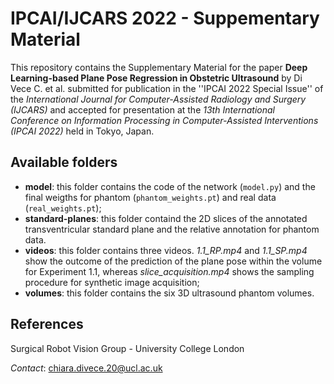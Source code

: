 # IPCAI/IJCARS 2022 - Suppementary Material

This repository contains the Supplementary Material for the paper **Deep Learning-based Plane Pose Regression in Obstetric Ultrasound** by Di Vece C. et al. submitted for publication in the ''IPCAI 2022 Special Issue'' of the *International Journal for Computer-Assisted Radiology and Surgery (IJCARS)* and accepted for presentation at the *13th International Conference on Information Processing in Computer-Assisted Interventions (IPCAI 2022)* held in Tokyo, Japan.

## Available folders

- **model**: this folder contains the code of the network (`model.py`) and the final weigths for phantom (`phantom_weights.pt`) and real data (`real_weights.pt`);
- **standard-planes**: this folder containd the 2D slices of the annotated transventricular standard plane and the relative annotation for phantom data.
- **videos**: this folder contains three videos. *1.1_RP.mp4* and *1.1_SP.mp4* show the outcome of the prediction of the plane pose within the volume for Experiment 1.1, whereas *slice_acquisition.mp4* shows the sampling procedure for synthetic image acquisition;
- **volumes**: this folder contains the six 3D ultrasound phantom volumes.

## References

Surgical Robot Vision Group - University College London

*Contact*: chiara.divece.20@ucl.ac.uk

